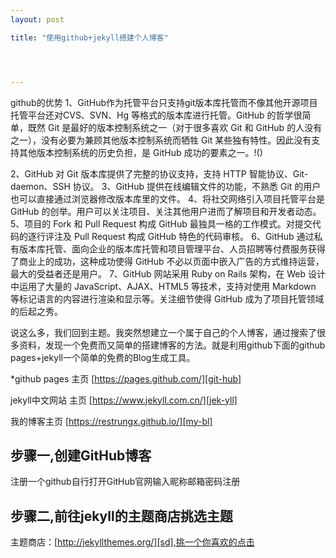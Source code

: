 ```yaml
---
layout: post

title: "使用github+jekyll搭建个人博客"




---
```


github的优势
1、GitHub作为托管平台只支持git版本库托管而不像其他开源项目托管平台还对CVS、SVN、Hg 等格式的版本库进行托管。GitHub 的哲学很简单，既然 Git 是最好的版本控制系统之一（对于很多喜欢 Git 和 GitHub 的人没有之一），没有必要为兼顾其他版本控制系统而牺牲 Git 某些独有特性。因此没有支持其他版本控制系统的历史负担，是 GitHub 成功的要素之一。!()

2、GitHub 对 Git 版本库提供了完整的协议支持，支持 HTTP 智能协议、Git-daemon、SSH 协议。
3、GitHub 提供在线编辑文件的功能，不熟悉 Git 的用户也可以直接通过浏览器修改版本库里的文件。
4、将社交网络引入项目托管平台是 GitHub 的创举。用户可以关注项目、关注其他用户进而了解项目和开发者动态。
5、项目的 Fork 和 Pull Request 构成 GitHub 最独具一格的工作模式。对提交代码的逐行评注及 Pull Request 构成 GitHub 特色的代码审核。
6、GitHub 通过私有版本库托管、面向企业的版本库托管和项目管理平台、人员招聘等付费服务获得了商业上的成功，这种成功使得 GitHub 不必以页面中嵌入广告的方式维持运营，最大的受益者还是用户。
7、GitHub 网站采用 Ruby on Rails 架构，在 Web 设计中运用了大量的 JavaScript、AJAX、HTML5 等技术，支持对使用 Markdown 等标记语言的内容进行渲染和显示等。关注细节使得 GitHub 成为了项目托管领域的后起之秀。

说这么多，我们回到主题。我突然想建立一个属于自己的个人博客，通过搜索了很多资料，发现一个免费而又简单的搭建博客的方法。就是利用github下面的github pages+jekyll一个简单的免费的Blog生成工具。

*github pages 主页 [https://pages.github.com/][git-hub]

jekyll中文网站 主页 [https://www.jekyll.com.cn/][jek-yll]

我的博客主页 [https://restrungx.github.io/][my-bl]

[git-hub]: https://pages.github.com/
[jek-yll]: https://www.jekyll.com.cn/
[my-bl]: https://restrungx.github.io/

## 步骤一,创建GitHub博客

  注册一个github自行打开GitHub官网输入昵称邮箱密码注册




## 步骤二,前往jekyll的主题商店挑选主题

主题商店：[http://jekyllthemes.org/][sd],挑一个你喜欢的点击

[sd]:http://jekyllthemes.org/